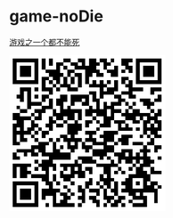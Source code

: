 # game-noDie

[游戏之一个都不能死](http://iq9891.github.io/game-noDie/index.html)


[![游戏之一个都不能死](code.png)](http://iq9891.github.io/game-noDie/index.html)
